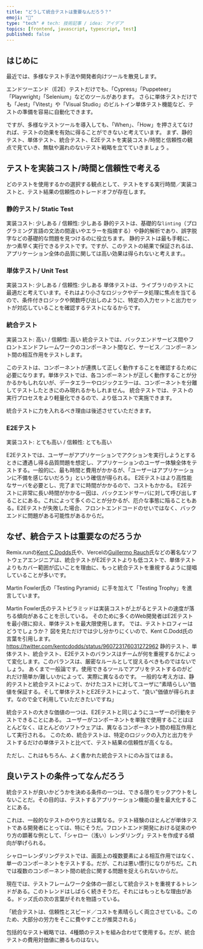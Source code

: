 ```yaml
---
title: "どうして統合テストは重要なんだろう？"
emoji: "🌊"
type: "tech" # tech: 技術記事 / idea: アイデア
topics: [frontend, javascript, typescript, test]
published: false
---
```

## はじめに
最近では、多様なテスト手法や開発者向けツールを散見します。

エンドツーエンド（E2E）テストだけでも、「Cypress」「Puppeteer」「Playwright」「Selenium」などのツールがあります。
さらに単体テストだけでも「Jest」「Vitest」や「Visual Studio」のビルトイン単体テスト機能など、テストの準備を容易に自動化できます。

ですが、多様なテストツールを導入しても、「When」、「How」を押さえてなければ、テストの効果を有効に得ることができないと考えています。
まず、静的テスト、単体テスト、統合テスト、E2Eテストを実装コスト/時間と信頼性の観点で見ていき、無駄や漏れのないテスト戦略を立てていきましょう 。

## テストを実装コスト/時間と信頼性で考える
どのテストを使用するかの選択する観点として、テストをする実行時間／実装コストと、テスト結果の信頼性のトレードオフが存在します。

### 静的テスト/ Static Test
実装コスト: 少しある / 信頼性: 少しある
静的テストは、基礎的な`linting`（プログラミング言語の文法の間違いやエラーを指摘する）や静的解析であり、誤字脱字などの基礎的な問題を見つけるのに役立ちます。
静的テストは最も手軽に、かつ素早く実行できるテストです。ですが、このテストの結果で保証されるは、アプリケーション全体の品質に関しては高い効果は得られないと考えます。。

### 単体テスト/ Unit Test
実装コスト: 少しある / 信頼性: 少しある
単体テストは、ライブラリのテストに最適だと考えています。それはより小さなロジックやデータ処理に焦点を当てるので、条件付きロジックや関数呼び出しのように、特定の入力セットと出力セットが対応していることを確認するテストになるからです。

### 統合テスト
実装コスト: 高い / 信頼性: 高い 
統合テストでは、バックエンドサービス間やフロントエンドフレームワークのコンポーネント間など、サービス／コンポーネント間の相互作用をテストします。

このテストは、コンポーネントが連携して正しく動作することを確認するために必要になります。単体テストでは、各コンポーネントが正しく動作することが分かるかもしれないが、データエラーやロジックエラーは、コンポーネントを分離してテストしたときにのみ現れるかもしれません。
統合テストでは、テストの実行プロセスをより軽量化できるので、より低コストで実施できます。

統合テストに力を入れるべき理由は後述させていただきます。

### E2Eテスト
実装コスト: とても高い / 信頼性: とても高い

E2Eテストでは、ユーザーがアプリケーションでアクションを実行しようとするときに遭遇し得る品質問題を想定し、アプリケーションのユーザー体験全体をテストする。一般的に、最も時間と費用がかかるが、「ユーザーはアプリケーションに不備を感じないだろう」という確信が得られる。
E2Eテストはより高性能なサーバを必要とし、完了までに時間がかかるので、コストもかかる。
E2Eテストに非常に長い時間がかかる一因は、バックエンドサーバに対して呼び出しすることにある。これによって多くのことが分かるが、厄介な事態に陥ることもある。E2Eテストが失敗した場合、フロントエンドコードのせいではなく、バックエンドに問題がある可能性があるからだ。

## なぜ、統合テストは重要なのだろうか
Remix.runの[Kent C.Dodds](https://twitter.com/kentcdodds)氏や、Vercelの[Guillermo Rauch](https://twitter.com/rauchg)氏などの著名なソフトウェアエンジニアは、統合テストがE2Eテストよりも低コストで、単体テストよりもカバー範囲が広いことを理由に、もっと統合テストを重視するように提唱していることが多いです。

Martin Fowler氏の「Testing Pyramid」に手を加えて「Testing Trophy」を進言しています。

Martin Fowler氏のテストピラミッドは実装コストが上がるとテストの速度が落ちる傾向があることを示している。
そのために多くのWeb開発者はE2Eテストを最小限に抑え、単体テストを最大限使用します。
では、テストトロフィーはどうでしょうか？
図を見ただけでは少し分かりにくいので、Kent C.Dodd氏の言葉を引用します。
https://twitter.com/kentcdodds/status/960723176031272962
静的テスト、単体テスト、統合テスト、E2Eテストのバランスはチームが何を重視するかによって変化します。このバランスは、厳密なルールとして捉えるべきものではないでしょう。
あくまで一般論です。使用できるツールでアプリをテストするのがどれだけ簡単か/難しいかによって、実際に異なるのです。
一般的な考え方は、静的テストと統合テストによって、かけたコストに対してユーザに“素晴らしい”価値を保証する。そして単体テストとE2Eテストによって、“良い”価値が得られます。なので全て利用していただきたいですね」

統合テストの大きな価値の一つは、E2Eテストと同じようにユーザーの行動をテストできることにある。
ユーザーがコンポーネントを単独で使用することはほとんどなく、ほとんどのソフトウェアは、異なるコンポーネント間の相互作用として実行される。
このため、統合テストは、特定のロジックの入力と出力をテストするだけの単体テストと比べて、テスト結果の信頼性が高くなる。

ただし、これはもちろん、よく書かれた統合テストにのみ当てはまる。

## 良いテストの条件ってなんだろう
統合テストが良いかどうかを決める条件の一つは、できる限りモックアウトをしないことだ。その目的は、テストするアプリケーション機能の量を最大化することにある。

これは、一般的なテストのやり方とは異なる。テスト経験のほとんどが単体テストである開発者にとっては、特にそうだ。フロントエンド開発における従来のやり方の顕著な例として、「シャロー（浅い）レンダリング」テストを作成する傾向が挙げられる。

シャローレンダリングテストでは、画面上の複数要素による相互作用ではなく、単一のコンポーネントをテストする。だが、これは悪い慣行になりがちだ。これでは複数のコンポーネント間の統合に関する問題を捉えられないからだ。

現在では、テストフレームワーク全体の一部として統合テストを重視するトレンドがある。このトレンドはしばらく続きそうだ。それにはもっともな理由がある。ドッズ氏の次の言葉がそれを物語っている。

「統合テストは、信頼性とスピード／コストを素晴らしく両立させている。このため、大部分の労力をそこに費やすことが推奨される」

包括的なテスト戦略では、4種類のテストを組み合わせて使用する。だが、統合テストの費用対価値に勝るものはない。